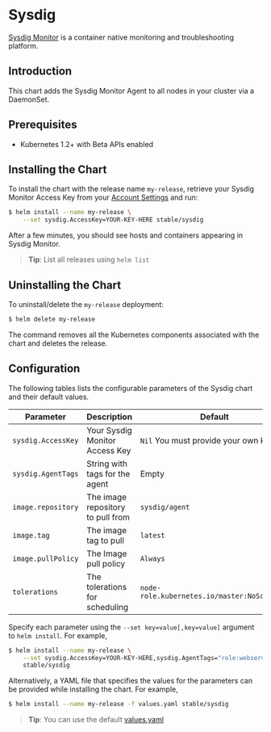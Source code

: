 # Sysdig

[Sysdig Monitor](https://www.sysdig.com/) is a container native monitoring and troubleshooting platform.

## Introduction

This chart adds the Sysdig Monitor Agent to all nodes in your cluster via a DaemonSet.

## Prerequisites

- Kubernetes 1.2+ with Beta APIs enabled

## Installing the Chart

To install the chart with the release name `my-release`, retrieve your Sysdig Monitor Access Key from your [Account Settings](https://app.sysdigcloud.com/#/settings/user) and run:

```bash
$ helm install --name my-release \
    --set sysdig.AccessKey=YOUR-KEY-HERE stable/sysdig
```

After a few minutes, you should see hosts and containers appearing in Sysdig Monitor.

> **Tip**: List all releases using `helm list`

## Uninstalling the Chart

To uninstall/delete the `my-release` deployment:

```bash
$ helm delete my-release
```

The command removes all the Kubernetes components associated with the chart and deletes the release.

## Configuration

The following tables lists the configurable parameters of the Sysdig chart and their default values.

|      Parameter              |          Description               |                         Default           |
|-----------------------------|------------------------------------|-------------------------------------------|
| `sysdig.AccessKey`          | Your Sysdig Monitor Access Key       | `Nil` You must provide your own key       |
| `sysdig.AgentTags`          | String with tags for the agent     |  Empty                                    |
| `image.repository`          | The image repository to pull from  | `sysdig/agent`                            |
| `image.tag`                 | The image tag to pull              | `latest`                                  |
| `image.pullPolicy`          | The Image pull policy              | `Always`                                  |
| `tolerations`               | The tolerations for scheduling     | `node-role.kubernetes.io/master:NoSchedule`                       |


Specify each parameter using the `--set key=value[,key=value]` argument to `helm install`. For example,

```bash
$ helm install --name my-release \
    --set sysdig.AccessKey=YOUR-KEY-HERE,sysdig.AgentTags="role:webserver,location:europe" \
    stable/sysdig
```

Alternatively, a YAML file that specifies the values for the parameters can be provided while installing the chart. For example,

```bash
$ helm install --name my-release -f values.yaml stable/sysdig
```

> **Tip**: You can use the default [values.yaml](values.yaml)
